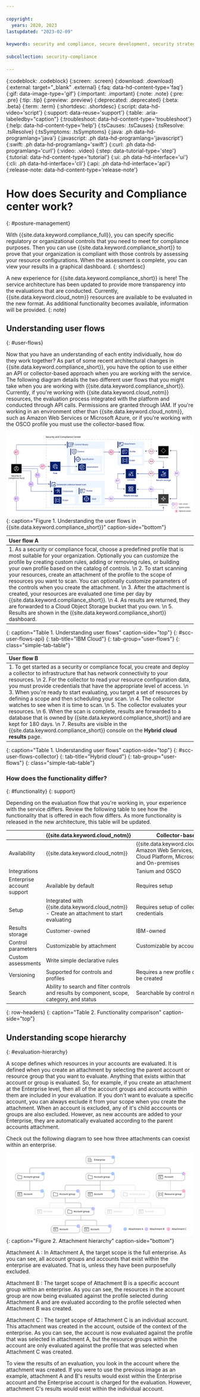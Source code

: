 ```yaml
---

copyright:
  years: 2020, 2023
lastupdated: "2023-02-09"

keywords: security and compliance, secure development, security strategy

subcollection: security-compliance

---
```


{:codeblock: .codeblock}
{:screen: .screen}
{:download: .download}
{:external: target="_blank" .external}
{:faq: data-hd-content-type='faq'}
{:gif: data-image-type='gif'}
{:important: .important}
{:note: .note}
{:pre: .pre}
{:tip: .tip}
{:preview: .preview}
{:deprecated: .deprecated}
{:beta: .beta}
{:term: .term}
{:shortdesc: .shortdesc}
{:script: data-hd-video='script'}
{:support: data-reuse='support'}
{:table: .aria-labeledby="caption"}
{:troubleshoot: data-hd-content-type='troubleshoot'}
{:help: data-hd-content-type='help'}
{:tsCauses: .tsCauses}
{:tsResolve: .tsResolve}
{:tsSymptoms: .tsSymptoms}
{:java: .ph data-hd-programlang='java'}
{:javascript: .ph data-hd-programlang='javascript'}
{:swift: .ph data-hd-programlang='swift'}
{:curl: .ph data-hd-programlang='curl'}
{:video: .video}
{:step: data-tutorial-type='step'}
{:tutorial: data-hd-content-type='tutorial'}
{:ui: .ph data-hd-interface='ui'}
{:cli: .ph data-hd-interface='cli'}
{:api: .ph data-hd-interface='api'}
{:release-note: data-hd-content-type='release-note'}

# How does Security and Compliance center work?
{: #posture-management}

With {{site.data.keyword.compliance_full}}, you can specify specific regulatory or organizational controls that you need to meet for compliance purposes. Then you can use {{site.data.keyword.compliance_short}} to prove that your organization is compliant with those controls by assessing your resource configurations. When the assessment is complete, you can view your results in a graphical dashboard. 
{: shortdesc}


A new experience for {{site.data.keyword.compliance_short}} is here! The service architecture has been updated to provide more transparency into the evaluations that are conducted. Currently, {{site.data.keyword.cloud_notm}} resources are available to be evaluated in the new format. As additional functionality becomes available, information will be provided. 
{: note}


## Understanding user flows
{: #user-flows}

Now that you have an understanding of each entity individually, how do they work together? As part of some recent architectural changes in {{site.data.keyword.compliance_short}}, you have the option to use either an API or collector-based approach when you are working with the service. The following diagram details the two different user flows that you might take when you are working with {{site.data.keyword.compliance_short}}. Currently, if you're working with {{site.data.keyword.cloud_notm}} resources, the evaluation process integrated with the platform and conducted through API calls. Permissions are granted through IAM. If you're working in an environment other than {{site.data.keyword.cloud_notm}}, such as Amazon Web Services or Microsoft Azure, or if you're working with the OSCO profile you must use the collector-based flow.

![A diagram that shows the relationship between the entities that you work with in the service.](images/SCC-flow.svg){: caption="Figure 1. Understanding the user flows in {{site.data.keyword.compliance_short}}" caption-side="bottom"}

| User flow A |
|:--------------|
| 1. As a security or compliance focal, choose a predefined profile that is most suitable for your organization. Optionally you can customize the profile by creating custom rules, adding or removing rules, or building your own profile based on the catalog of controls.  \n 2. To start scanning your resources, create an attachment of the profile to the scope of resources you want to scan. You can optionally customize parameters of the controls when you create the attachment.  \n 3. After the attachment is created, your resources are evaluated one time per day by {{site.data.keyword.compliance_short}}.  \n 4. As results are returned, they are forwarded to a Cloud Object Storage bucket that you own.  \n 5. Results are shown in the {{site.data.keyword.compliance_short}} dashboard. |
{: caption="Table 1. Understanding user flows" caption-side="top"}
{: #scc-user-flows-api}
{: tab-title="IBM Cloud"}
{: tab-group="user-flows"}
{: class="simple-tab-table"}

| User flow B |
|:--------------|
| 1. To get started as a security or compliance focal, you create and deploy a collector to infrastructure that has network connectivity to your resources.  \n 2. For the collector to read your resource configuration data, you must provide credentials that have the appropriate level of access.  \n 3. When you're ready to start evaluating, you target a set of resources by defining a scope and then scheduling your scan.  \n 4. The collector watches to see when it is time to scan.  \n 5. The collector evaluates your resources.  \n 6. When the scan is complete, results are forwarded to a database that is owned by {{site.data.keyword.compliance_short}} and are kept for 180 days.  \n 7. Results are visible in the {{site.data.keyword.compliance_short}} console on the **Hybrid cloud results** page. |
{: caption="Table 1. Understanding user flows" caption-side="top"}
{: #scc-user-flows-collector}
{: tab-title="Hybrid cloud"}
{: tab-group="user-flows"}
{: class="simple-tab-table"}


### How does the functionality differ?
{: #functionality}
{: support}

Depending on the evaluation flow that you're working in, your experience with the service differs. Review the following table to see how the functionality that is offered in each flow differs. As more functionality is released in the new architecture, this table will be updated.

|            | {{site.data.keyword.cloud_notm}} | Collector-based |
|------------|-----------|-----------------|
| Availability | {{site.data.keyword.cloud_notm}} | {{site.data.keyword.cloud_notm}}, Amazon Web Services, Google Cloud Platform, Microsoft Azure, and On-premises |
| Integrations | | Tanium and OSCO |
| Enterprise account support | Available by default | Requires setup |
| Setup | Integrated with {{site.data.keyword.cloud_notm}} - Create an attachment to start evaluating | Requires setup of collectors and credentials |
| Results storage | Customer-owned | IBM-owned |
| Control parameters | Customizable by attachment | Customizable by account |
| Custom assessments | Write simple declarative rules | |
| Versioning | Supported for controls and profiles | Requires a new profile or control be created |
| Search | Ability to search and filter controls and results by component, scope, category, and status | Searchable by control name |
{: row-headers}
{: caption="Table 2. Functionality comparison" caption-side="top"}

## Understanding scope hierarchy
{: #evaluation-hierarchy}

A scope defines which resources in your accounts are evaluated. It is defined when you create an attachment by selecting the parent account or resource group that you want to evaluate. Anything that exists within that account or group is evaluated. So, for example, if you create an attachment at the Enterprise level, then all of the account groups and accounts within them are included in your evaluation. If you don't want to evaluate a specific account, you can always exclude it from your scope when you create the attachment. When an account is excluded, any of it's child acccounts or groups are also excluded. However, as new accounts are added to your Enterprise, they are automatically evaluated according to the parent accounts attachment.

Check out the following diagram to see how three attachments can coexist within an enterprise.

![The image shows how two attachments are applied across an enterprise. One rule moves down the hierarchy. Another rule is attached only to a specific account, so its properties are applied only to the resources that it contains.](images/access-model.svg){: caption="Figure 2. Attachment hierarchy" caption-side="bottom"}

Attachment A
:   In Attachment A, the target scope is the full enterprise. As you can see, all account groups and accounts that exist within the enterprise are evaluated. That is, unless they have been purposefully excluded. 

Attachment B
:   The target scope of Attachment B is a specific account group within an enterprise. As you can see, the resources in the account group are now being evaluated against the profile selected during Attachment A and are evaluated according to the profile selected when Attachment B was created.

Attachment C
:   The target scope of Attachment C is an individual account. This attachment was created in the account, outside of the context of the enterprise. As you can see, the account is now evaluated against the profile that was selected in attachment A, but the resource groups within the account are only evaluated against the profile that was selected when Attachment C was created.

To view the results of an evaluation, you look in the account where the attachment was created. If you were to use the previous image as an example, attachment A and B's results would exist within the Enterprise account and the Enterprise account is charged for the evaluation. However, attachment C's results would exist within the individual account. 


